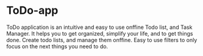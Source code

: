 # ToDo-app
ToDo application is an intuitive and easy to use onffine Todo list, and Task Manager. 
It helps you to get organized, simplify your life, and to get things done. 
Create todo lists, and manage them onffine. Easy to use filters to only focus on the next things you need to do. 
